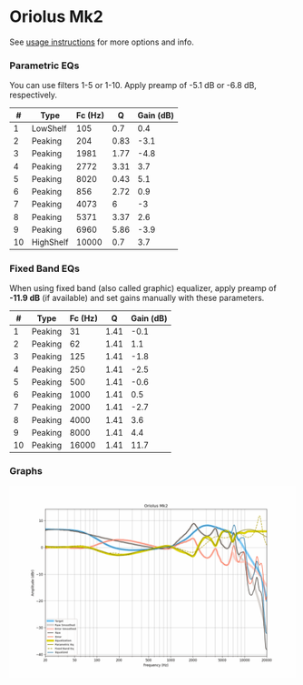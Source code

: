 # Oriolus Mk2
See [usage instructions](https://github.com/jaakkopasanen/AutoEq#usage) for more options and info.

### Parametric EQs
You can use filters 1-5 or 1-10. Apply preamp of -5.1 dB or -6.8 dB, respectively.

|   # | Type      |   Fc (Hz) |    Q |   Gain (dB) |
|-----|-----------|-----------|------|-------------|
|   1 | LowShelf  |       105 | 0.7  |         0.4 |
|   2 | Peaking   |       204 | 0.83 |        -3.1 |
|   3 | Peaking   |      1981 | 1.77 |        -4.8 |
|   4 | Peaking   |      2772 | 3.31 |         3.7 |
|   5 | Peaking   |      8020 | 0.43 |         5.1 |
|   6 | Peaking   |       856 | 2.72 |         0.9 |
|   7 | Peaking   |      4073 | 6    |        -3   |
|   8 | Peaking   |      5371 | 3.37 |         2.6 |
|   9 | Peaking   |      6960 | 5.86 |        -3.9 |
|  10 | HighShelf |     10000 | 0.7  |         3.7 |

### Fixed Band EQs
When using fixed band (also called graphic) equalizer, apply preamp of **-11.9 dB** (if available) and set gains manually with these parameters.

|   # | Type    |   Fc (Hz) |    Q |   Gain (dB) |
|-----|---------|-----------|------|-------------|
|   1 | Peaking |        31 | 1.41 |        -0.1 |
|   2 | Peaking |        62 | 1.41 |         1.1 |
|   3 | Peaking |       125 | 1.41 |        -1.8 |
|   4 | Peaking |       250 | 1.41 |        -2.5 |
|   5 | Peaking |       500 | 1.41 |        -0.6 |
|   6 | Peaking |      1000 | 1.41 |         0.5 |
|   7 | Peaking |      2000 | 1.41 |        -2.7 |
|   8 | Peaking |      4000 | 1.41 |         3.6 |
|   9 | Peaking |      8000 | 1.41 |         4.4 |
|  10 | Peaking |     16000 | 1.41 |        11.7 |

### Graphs
![](./Oriolus%20Mk2.png)
